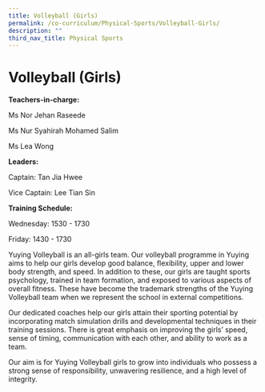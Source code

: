 ```yaml
---
title: Volleyball (Girls)
permalink: /co-curriculum/Physical-Sports/Volleyball-Girls/
description: ""
third_nav_title: Physical Sports
---
```

Volleyball (Girls)
==================

<b> Teachers-in-charge: </b>

Ms Nor Jehan Raseede

Ms Nur Syahirah Mohamed Salim

Ms Lea Wong

  

<b> Leaders: </b>

Captain: Tan Jia Hwee

Vice Captain: Lee Tian Sin

  

<b> Training Schedule: </b>

Wednesday: 1530 - 1730

Friday: 1430 - 1730

  

Yuying Volleyball is an all-girls team. Our volleyball programme in Yuying aims to help our girls develop good balance, flexibility, upper and lower body strength, and speed. In addition to these, our girls are taught sports psychology, trained in team formation, and exposed to various aspects of overall fitness. These have become the trademark strengths of the Yuying Volleyball team when we represent the school in external competitions.

  

Our dedicated coaches help our girls attain their sporting potential by incorporating match simulation drills and developmental techniques in their training sessions. There is great emphasis on improving the girls’ speed, sense of timing, communication with each other, and ability to work as a team.

  

Our aim is for Yuying Volleyball girls to grow into individuals who possess a strong sense of responsibility, unwavering resilience, and a high level of integrity.